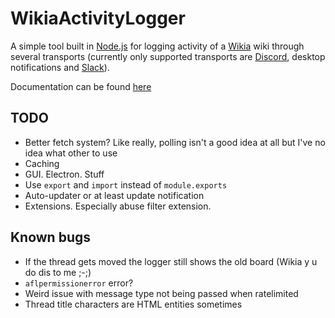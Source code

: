 # WikiaActivityLogger
A simple tool built in [Node.js](https://nodejs.org) for logging activity of a [Wikia](http://community.wikia.com) wiki through several transports (currently only supported transports are [Discord](https://discordapp.com), desktop notifications and [Slack](https://slack.com)).

Documentation can be found [here](http://dev.wikia.com/wiki/WikiaActivityLogger)

## TODO
- Better fetch system? Like really, polling isn't a good idea at all but I've no idea what other to use
- Caching
- GUI. Electron. Stuff
- Use `export` and `import` instead of `module.exports`
- Auto-updater or at least update notification
- Extensions. Especially abuse filter extension.

## Known bugs
- If the thread gets moved the logger still shows the old board (Wikia y u do dis to me ;-;)
- `aflpermissionerror` error?
- Weird issue with message type not being passed when ratelimited
- Thread title characters are HTML entities sometimes